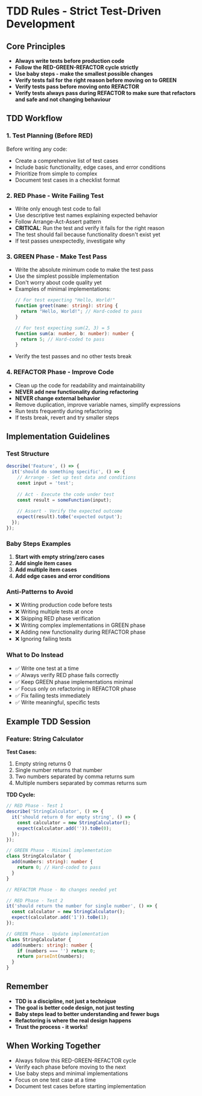 # TDD Rules - Strict Test-Driven Development

## Core Principles
- **Always write tests before production code**
- **Follow the RED-GREEN-REFACTOR cycle strictly**
- **Use baby steps - make the smallest possible changes**
- **Verify tests fail for the right reason before moving on to GREEN**
- **Verify tests pass before moving onto REFACTOR**
- **Verify tests always pass during REFACTOR to make sure that refactors and safe and not changing behaviour**

## TDD Workflow

### 1. Test Planning (Before RED)
Before writing any code:
- Create a comprehensive list of test cases
- Include basic functionality, edge cases, and error conditions
- Prioritize from simple to complex
- Document test cases in a checklist format

### 2. RED Phase - Write Failing Test
- Write only enough test code to fail
- Use descriptive test names explaining expected behavior
- Follow Arrange-Act-Assert pattern
- **CRITICAL**: Run the test and verify it fails for the right reason
- The test should fail because functionality doesn't exist yet
- If test passes unexpectedly, investigate why

### 3. GREEN Phase - Make Test Pass
- Write the absolute minimum code to make the test pass
- Use the simplest possible implementation
- Don't worry about code quality yet
- Examples of minimal implementations:
  ```typescript
  // For test expecting "Hello, World!"
  function greet(name: string): string {
    return "Hello, World!"; // Hard-coded to pass
  }
  
  // For test expecting sum(2, 3) = 5
  function sum(a: number, b: number): number {
    return 5; // Hard-coded to pass
  }
  ```
- Verify the test passes and no other tests break

### 4. REFACTOR Phase - Improve Code
- Clean up the code for readability and maintainability
- **NEVER add new functionality during refactoring**
- **NEVER change external behavior**
- Remove duplication, improve variable names, simplify expressions
- Run tests frequently during refactoring
- If tests break, revert and try smaller steps

## Implementation Guidelines

### Test Structure
```typescript
describe('Feature', () => {
  it('should do something specific', () => {
    // Arrange - Set up test data and conditions
    const input = 'test';
    
    // Act - Execute the code under test
    const result = someFunction(input);
    
    // Assert - Verify the expected outcome
    expect(result).toBe('expected output');
  });
});
```

### Baby Steps Examples
1. **Start with empty string/zero cases**
2. **Add single item cases**
3. **Add multiple item cases**
4. **Add edge cases and error conditions**

### Anti-Patterns to Avoid
- ❌ Writing production code before tests
- ❌ Writing multiple tests at once
- ❌ Skipping RED phase verification
- ❌ Writing complex implementations in GREEN phase
- ❌ Adding new functionality during REFACTOR phase
- ❌ Ignoring failing tests

### What to Do Instead
- ✅ Write one test at a time
- ✅ Always verify RED phase fails correctly
- ✅ Keep GREEN phase implementations minimal
- ✅ Focus only on refactoring in REFACTOR phase
- ✅ Fix failing tests immediately
- ✅ Write meaningful, specific tests

## Example TDD Session

### Feature: String Calculator

**Test Cases:**
1. Empty string returns 0
2. Single number returns that number
3. Two numbers separated by comma returns sum
4. Multiple numbers separated by commas returns sum

**TDD Cycle:**
```typescript
// RED Phase - Test 1
describe('StringCalculator', () => {
  it('should return 0 for empty string', () => {
    const calculator = new StringCalculator();
    expect(calculator.add('')).toBe(0);
  });
});

// GREEN Phase - Minimal implementation
class StringCalculator {
  add(numbers: string): number {
    return 0; // Hard-coded to pass
  }
}

// REFACTOR Phase - No changes needed yet

// RED Phase - Test 2
it('should return the number for single number', () => {
  const calculator = new StringCalculator();
  expect(calculator.add('1')).toBe(1);
});

// GREEN Phase - Update implementation
class StringCalculator {
  add(numbers: string): number {
    if (numbers === '') return 0;
    return parseInt(numbers);
  }
}
```

## Remember
- **TDD is a discipline, not just a technique**
- **The goal is better code design, not just testing**
- **Baby steps lead to better understanding and fewer bugs**
- **Refactoring is where the real design happens**
- **Trust the process - it works!**

## When Working Together
- Always follow this RED-GREEN-REFACTOR cycle
- Verify each phase before moving to the next
- Use baby steps and minimal implementations
- Focus on one test case at a time
- Document test cases before starting implementation 
